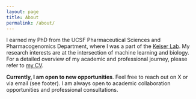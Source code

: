 ```yaml
---
layout: page
title: About
permalink: /about/
---
```


I earned my PhD from the UCSF Pharmaceutical Sciences and Pharmacogenomics Department, where I was a part of the [Keiser Lab](https://www.keiserlab.org/). My research interests are at the intersection of machine learning and biology. For a detailed overview of my academic and professional journey, please refer to [my CV](../docs/cv.pdf). 

**Currently, I am open to new opportunities**. Feel free to reach out on X or via email (see footer). I am always open to academic collaboration opportunities and professional consultations.
